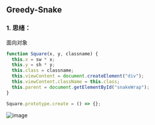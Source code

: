 ## Greedy-Snake

### 1. 思绪：

面向对象

```js
function Square(x, y, classname) {
  this.x = sw * x;
  this.y = sh * y;
  this.class = classname;
  this.viewContent = document.createElement("div");
  this.viewContent.className = this.class;
  this.parent = document.getElementById("snakeWrap");
}

Square.prototype.create = () => {};
```

![image](https://github.com/promotion-xu/greedy-snake/tree/master/assets/greed-snake.gif)

